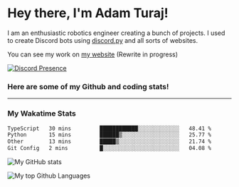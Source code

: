 # Hey there, I'm Adam Turaj!

I am an enthusiastic robotics engineer creating a bunch of projects. I used to create Discord bots using [discord.py](https://github.com/Rapptz/discord.py) and all sorts of websites.

You can see my work on [my website](https://adamturaj.com) (Rewrite in progress)

[![Discord Presence](https://lanyard.cnrad.dev/api/374147012599218176)](https://discord.com/users/374147012599218176)

### Here are some of my Github and coding stats!

---
### My Wakatime Stats
<!--START_SECTION:waka-->

```txt
TypeScript   30 mins         ████████████░░░░░░░░░░░░░   48.41 %
Python       15 mins         ██████▒░░░░░░░░░░░░░░░░░░   25.77 %
Other        13 mins         █████▒░░░░░░░░░░░░░░░░░░░   21.74 %
Git Config   2 mins          █░░░░░░░░░░░░░░░░░░░░░░░░   04.08 %
```

<!--END_SECTION:waka-->

![My GitHub stats](https://github-readme-stats.vercel.app/api?username=AdamTuraj&count_private=true&theme=dark)

![My top Github Languages](https://github-readme-stats.vercel.app/api/top-langs/?username=AdamTuraj&layout=compact&count_private=true&theme=dark)

